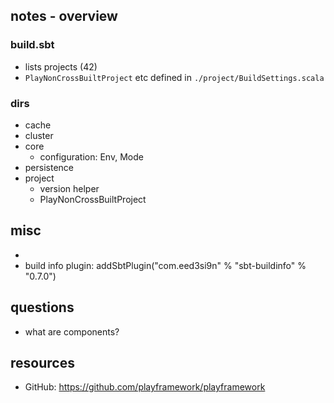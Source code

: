 
## notes - overview

### build.sbt

* lists projects (42)
* `PlayNonCrossBuiltProject` etc defined in `./project/BuildSettings.scala`

### dirs

* cache
* cluster
* core
    - configuration: Env, Mode
* persistence
* project
    - version helper
    - PlayNonCrossBuiltProject

## misc

* 
* build info plugin: addSbtPlugin("com.eed3si9n" % "sbt-buildinfo" % "0.7.0")

## questions

* what are components?

## resources

* GitHub: https://github.com/playframework/playframework

